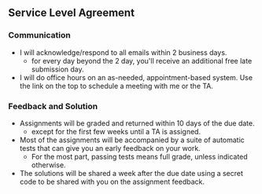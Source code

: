 ## Service Level Agreement

### Communication
* I will acknowledge/respond to all emails within 2 business days.
  * for every day beyond the 2 day, you'll receive an additional free late submission day. 
* I will do office hours on an as-needed, appointment-based system. Use the link on the top to schedule a meeting with me or the TA.

### Feedback and Solution
* Assignments will be graded and returned within 10 days of the due date.
  * except for the first few weeks until a TA is assigned.
* Most of the assignments will be accompanied by a suite of automatic tests that can give you an early feedback on your work.
  * For the most part, passing tests means full grade, unless indicated otherwise.
* The solutions will be shared a week after the due date using a secret code to be shared with you on the assignment feedback.
